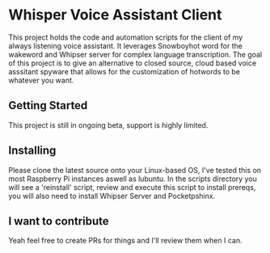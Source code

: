 # Whisper Voice Assistant Client

This project holds the code and automation scripts for the client of my always listening voice assistant. It leverages Snowboyhot word for the wakeword and Whipser server for complex language transcription. The goal of this project is to give an alternative to closed source, cloud based voice asssitant spyware that allows for the customization of hotwords to be whatever you want. 

## Getting Started

This project is still in ongoing beta, support is highly limited.

## Installing

Please clone the latest source onto your Linux-based OS, I've tested this on most Raspberry Pi instances aswell as lubuntu. In the scripts directory you will see a 'reinstall' script, review and execute this script to install prereqs, you will also need to install Whipser Server and Pocketpshinx. 

## I want to contribute

Yeah feel free to create PRs for things and I'll review them when I can.
